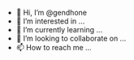 - 👋 Hi, I’m @gendhone
- 👀 I’m interested in ...
- 🌱 I’m currently learning ...
- 💞️ I’m looking to collaborate on ...
- 📫 How to reach me ...

<!---
gendhone/gendhone is a ✨ special ✨ repository because its `README.md` (this file) appears on your GitHub profile.
You can click the Preview link to take a look at your changes.
--->
